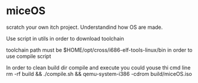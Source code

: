 # miceOS
scratch your own itch project.
Understandind how OS are made.

Use script in utils in order to download toolchain

toolchain path must be $HOME/opt/cross/i686-elf-tools-linux/bin
in order to use compile script

In order to clean build dir compile and execute you could youse thi cmd line
rm -rf build && ./compile.sh &&  qemu-system-i386 -cdrom build/miceOS.iso 
